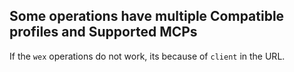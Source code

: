 ## Some operations have multiple Compatible profiles and Supported MCPs
If the `wex` operations do not work, its because of `client` in the URL.
